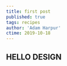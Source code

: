 ```yaml
---
title: first post
published: true
tags: recipes
author: 'Adam Harpur'
ctime: 2019-10-18
---
```


## HELLO DESIGN
